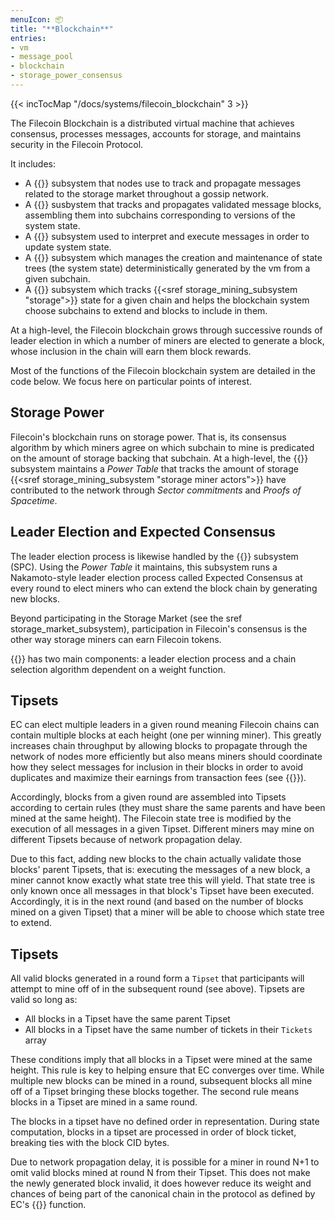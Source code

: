 ```yaml
---
menuIcon: 📦
title: "**Blockchain**"
entries:
- vm
- message_pool
- blockchain
- storage_power_consensus
---
```


{{< incTocMap "/docs/systems/filecoin_blockchain" 3 >}}


The Filecoin Blockchain is a distributed virtual machine that achieves consensus, processes messages, accounts for storage, and maintains security in the Filecoin Protocol.

It includes:

- A {{<sref message_pool>}} subsystem that nodes use to track and propagate messages related to the storage market throughout a gossip network.
- A {{<sref blockchain>}} susbystem that tracks and propagates validated message blocks, assembling them into subchains corresponding to versions of the system state.
- A {{<sref vm>}} subsystem used to interpret and execute messages in order to update system state.
- A {{<sref state_tree>}} subsystem which manages the creation and maintenance of state trees (the system state) deterministically generated by the vm from a given subchain.
- A {{<sref storage_power_consensus>}} subsystem which tracks {{<sref storage_mining_subsystem "storage">}} state for a given chain and helps the blockchain system choose subchains to extend and blocks to include in them.

At a high-level, the Filecoin blockchain grows through successive rounds of leader election in which a number of miners are elected to generate a block, whose inclusion in the chain will earn them block rewards.

Most of the functions of the Filecoin blockchain system are detailed in the code below. We focus here on particular points of interest.

## Storage Power

Filecoin's blockchain runs on storage power. That is, its consensus algorithm by which miners agree on which subchain to mine is predicated on the amount of storage backing that subchain. At a high-level, the {{<sref storage_power_consensus>}} subsystem maintains a _Power Table_ that tracks the amount of storage {{<sref storage_mining_subsystem "storage miner actors">}} have contributed to the network through _Sector commitments_ and _Proofs of Spacetime_.

## Leader Election and Expected Consensus

The leader election process is likewise handled by the {{<sref storage_power_consensus>}} subsystem (SPC). Using the _Power Table_ it maintains, this subsystem runs a Nakamoto-style leader election process called Expected Consensus at every round to elect miners who can extend the block chain by generating new blocks.

Beyond participating in the Storage Market (see the sref storage_market_subsystem), participation in Filecoin's consensus is the other way storage miners can earn Filecoin tokens.

{{<sref expected_consensus>}} has two main components: a leader election process and a chain selection algorithm dependent on a weight function.

## Tipsets

EC can elect multiple leaders in a given round meaning Filecoin chains can contain multiple blocks at each height (one per winning miner). This greatly increases chain throughput by allowing blocks to propagate through the network of nodes more efficiently but also means miners should coordinate how they select messages for inclusion in their blocks in order to avoid duplicates and maximize their earnings from transaction fees (see {{<sref message_pool>}}).

Accordingly, blocks from a given round are assembled into Tipsets according to certain rules (they must share the same parents and have been mined at the same height). The Filecoin state tree is modified by the execution of all messages in a given Tipset. Different miners may mine on different Tipsets because of network propagation delay.

Due to this fact, adding new blocks to the chain actually validate those blocks' parent Tipsets, that is: executing the messages of a new block, a miner cannot know exactly what state tree this will yield. That state tree is only known once all messages in that block's Tipset have been executed. Accordingly, it is in the next round (and based on the number of blocks mined on a given Tipset) that a miner will be able to choose which state tree to extend.

## Tipsets

All valid blocks generated in a round form a `Tipset` that participants will attempt to mine off of in the subsequent round (see above). Tipsets are valid so long as:

- All blocks in a Tipset have the same parent Tipset
- All blocks in a Tipset have the same number of tickets in their `Tickets` array

These conditions imply that all blocks in a Tipset were mined at the same height. This rule is key to helping ensure that EC converges over time. While multiple new blocks can be mined in a round, subsequent blocks all mine off of a Tipset bringing these blocks together. The second rule means blocks in a Tipset are mined in a same round.

The blocks in a tipset have no defined order in representation. During state computation, blocks in a tipset are processed in order of block ticket, breaking ties with the block CID bytes.

Due to network propagation delay, it is possible for a miner in round N+1 to omit valid blocks mined at round N from their Tipset. This does not make the newly generated block invalid, it does however reduce its weight and chances of being part of the canonical chain in the protocol as defined by EC's {{<sref chain_selection>}} function.